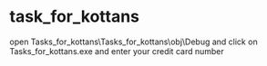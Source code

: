 # task_for_kottans
open Tasks_for_kottans\Tasks_for_kottans\obj\Debug and click on Tasks_for_kottans.exe and enter your credit card number
